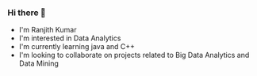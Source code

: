 ### Hi there 👋
- I'm Ranjith Kumar
- I'm interested in Data Analytics
- I'm currently learning java and C++
- I'm looking to collaborate on projects related to Big Data Analytics and Data Mining
<!--
**ranjithG03/ranjithG03** is a ✨ _special_ ✨ repository because its `README.md` (this file) appears on your GitHub profile.

Here are some ideas to get you started:

- 🔭 I’m currently working on ...
- 🌱 I’m currently learning ...
- 👯 I’m looking to collaborate on ...
- 🤔 I’m looking for help with ...
- 💬 Ask me about ...
- 📫 How to reach me: ...
- 😄 Pronouns: ...
- ⚡ Fun fact: ...
-->
